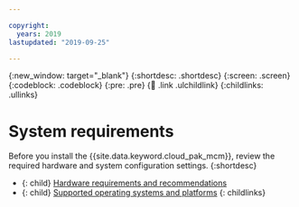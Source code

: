 ```yaml
---

copyright:
  years: 2019
lastupdated: "2019-09-25"

---
```


{:new_window: target="_blank"}
{:shortdesc: .shortdesc}
{:screen: .screen}
{:codeblock: .codeblock}
{:pre: .pre}
{:child: .link .ulchildlink}
{:childlinks: .ullinks}

# System requirements

Before you install the {{site.data.keyword.cloud_pak_mcm}}, review the required hardware and system configuration settings.
{:shortdesc}

- {: child} [Hardware requirements and recommendations](hardware_reqs.md)
- {: child} [Supported operating systems and platforms](supported_os.md)
{: childlinks}

